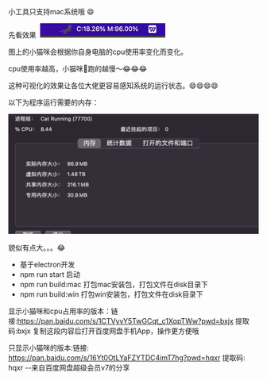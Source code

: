 
小工具只支持mac系统哦 😄

先看效果
​
![输入图片说明](1image.png)

图上的小猫咪会根据你自身电脑的cpu使用率变化而变化。

cpu使用率越高，小猫咪🏃跑的越慢～😂😂😂

这种可视化的效果让各位大佬更容易感知系统的运行状态。😄😄😄😄

以下为程序运行需要的内存：

​![输入图片说明](image.png)


貌似有点大。。。😂

 


- 基于electron开发
- npm run start 启动
- npm run build:mac 打包mac安装包，打包文件在disk目录下
- npm run build:win 打包win安装包，打包文件在disk目录下






显示小猫咪和cpu占用率的版本：链接:https://pan.baidu.com/s/1CTVyvY5TwGCqt_c1XqpTWw?pwd=bxjx 提取码:bxjx 复制这段内容后打开百度网盘手机App，操作更方便哦

只显示小猫咪的版本:链接: https://pan.baidu.com/s/16Yt0OtLYaFZYTDC4imT7hg?pwd=hqxr 提取码: hqxr 
--来自百度网盘超级会员v7的分享
